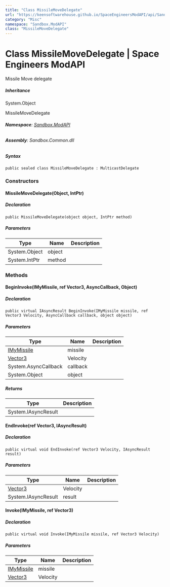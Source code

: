 ```yaml
---
title: "Class MissileMoveDelegate"
url: "https://keensoftwarehouse.github.io/SpaceEngineersModAPI/api/Sandbox.ModAPI.MissileMoveDelegate.html"
category: "Misc"
namespace: "Sandbox.ModAPI"
class: "MissileMoveDelegate"
---
```


# Class MissileMoveDelegate | Space Engineers ModAPI

Missile Move delegate

##### Inheritance

System.Object

MissileMoveDelegate

###### **Namespace**: [Sandbox.ModAPI](https://keensoftwarehouse.github.io/SpaceEngineersModAPI/api/Sandbox.ModAPI.html)

###### **Assembly**: Sandbox.Common.dll

##### Syntax

```
public sealed class MissileMoveDelegate : MulticastDelegate
```

### Constructors

#### MissileMoveDelegate(Object, IntPtr)

##### Declaration

```
public MissileMoveDelegate(object object, IntPtr method)
```

##### Parameters

| Type | Name | Description |
| --- | --- | --- |
| System.Object | object |     |
| System.IntPtr | method |     |

### Methods

#### BeginInvoke(IMyMissile, ref Vector3, AsyncCallback, Object)

##### Declaration

```
public virtual IAsyncResult BeginInvoke(IMyMissile missile, ref Vector3 Velocity, AsyncCallback callback, object object)
```

##### Parameters

| Type | Name | Description |
| --- | --- | --- |
| [IMyMissile](https://keensoftwarehouse.github.io/SpaceEngineersModAPI/api/Sandbox.ModAPI.IMyMissile.html) | missile |     |
| [Vector3](https://keensoftwarehouse.github.io/SpaceEngineersModAPI/api/VRageMath.Vector3.html) | Velocity |     |
| System.AsyncCallback | callback |     |
| System.Object | object |     |

##### Returns

| Type | Description |
| --- | --- |
| System.IAsyncResult |     |

#### EndInvoke(ref Vector3, IAsyncResult)

##### Declaration

```
public virtual void EndInvoke(ref Vector3 Velocity, IAsyncResult result)
```

##### Parameters

| Type | Name | Description |
| --- | --- | --- |
| [Vector3](https://keensoftwarehouse.github.io/SpaceEngineersModAPI/api/VRageMath.Vector3.html) | Velocity |     |
| System.IAsyncResult | result |     |

#### Invoke(IMyMissile, ref Vector3)

##### Declaration

```
public virtual void Invoke(IMyMissile missile, ref Vector3 Velocity)
```

##### Parameters

| Type | Name | Description |
| --- | --- | --- |
| [IMyMissile](https://keensoftwarehouse.github.io/SpaceEngineersModAPI/api/Sandbox.ModAPI.IMyMissile.html) | missile |     |
| [Vector3](https://keensoftwarehouse.github.io/SpaceEngineersModAPI/api/VRageMath.Vector3.html) | Velocity |     |
